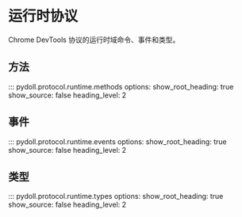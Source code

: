 # 运行时协议

Chrome DevTools 协议的运行时域命令、事件和类型。

## 方法

::: pydoll.protocol.runtime.methods
    options:
      show_root_heading: true
      show_source: false
      heading_level: 2

## 事件

::: pydoll.protocol.runtime.events
    options:
      show_root_heading: true
      show_source: false
      heading_level: 2

## 类型

::: pydoll.protocol.runtime.types
    options:
      show_root_heading: true
      show_source: false
      heading_level: 2